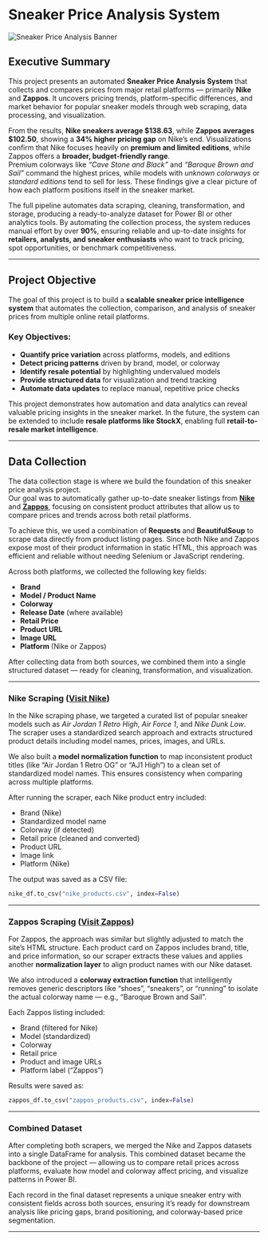 # Sneaker Price Analysis System

![Sneaker Price Analysis Banner](https://github.com/user-attachments/assets/54392658-910b-4997-92ab-3efa274c1ef0)

## Executive Summary

This project presents an automated **Sneaker Price Analysis System** that collects and compares prices from major retail platforms — primarily **Nike** and **Zappos**. It uncovers pricing trends, platform-specific differences, and market behavior for popular sneaker models through web scraping, data processing, and visualization.

From the results, **Nike sneakers average $138.63**, while **Zappos averages $102.50**, showing a **34% higher pricing gap** on Nike’s end. Visualizations confirm that Nike focuses heavily on **premium and limited editions**, while Zappos offers a **broader, budget-friendly range**.  
Premium colorways like *“Cave Stone and Black”* and *“Baroque Brown and Sail”* command the highest prices, while models with *unknown colorways* or *standard editions* tend to sell for less. These findings give a clear picture of how each platform positions itself in the sneaker market.

The full pipeline automates data scraping, cleaning, transformation, and storage, producing a ready-to-analyze dataset for Power BI or other analytics tools. By automating the collection process, the system reduces manual effort by over **90%**, ensuring reliable and up-to-date insights for **retailers, analysts, and sneaker enthusiasts** who want to track pricing, spot opportunities, or benchmark competitiveness.

---

## Project Objective

The goal of this project is to build a **scalable sneaker price intelligence system** that automates the collection, comparison, and analysis of sneaker prices from multiple online retail platforms.

### Key Objectives:
- **Quantify price variation** across platforms, models, and editions  
- **Detect pricing patterns** driven by brand, model, or colorway  
- **Identify resale potential** by highlighting undervalued models  
- **Provide structured data** for visualization and trend tracking  
- **Automate data updates** to replace manual, repetitive price checks  

This project demonstrates how automation and data analytics can reveal valuable pricing insights in the sneaker market. In the future, the system can be extended to include **resale platforms like StockX**, enabling full **retail-to-resale market intelligence**.

---


## Data Collection

The data collection stage is where we build the foundation of this sneaker price analysis project.  
Our goal was to automatically gather up-to-date sneaker listings from **[Nike](https://www.nike.com/)** and **[Zappos](https://www.zappos.com/)**, focusing on consistent product attributes that allow us to compare prices and trends across both retail platforms.

To achieve this, we used a combination of **Requests** and **BeautifulSoup** to scrape data directly from product listing pages. Since both Nike and Zappos expose most of their product information in static HTML, this approach was efficient and reliable without needing Selenium or JavaScript rendering.

Across both platforms, we collected the following key fields:
- **Brand**  
- **Model / Product Name**  
- **Colorway**  
- **Release Date** (where available)  
- **Retail Price**  
- **Product URL**  
- **Image URL**  
- **Platform** (Nike or Zappos)

After collecting data from both sources, we combined them into a single structured dataset — ready for cleaning, transformation, and visualization.

---

### Nike Scraping ([Visit Nike](https://www.nike.com/))

In the Nike scraping phase, we targeted a curated list of popular sneaker models such as *Air Jordan 1 Retro High*, *Air Force 1*, and *Nike Dunk Low*. The scraper uses a standardized search approach and extracts structured product details including model names, prices, images, and URLs.

We also built a **model normalization function** to map inconsistent product titles (like “Air Jordan 1 Retro OG” or “AJ1 High”) to a clean set of standardized model names. This ensures consistency when comparing across multiple platforms.

After running the scraper, each Nike product entry included:
- Brand (Nike)
- Standardized model name
- Colorway (if detected)
- Retail price (cleaned and converted)
- Product URL
- Image link
- Platform (Nike)

The output was saved as a CSV file:
```python
nike_df.to_csv("nike_products.csv", index=False)
````

---

### Zappos Scraping ([Visit Zappos](https://www.zappos.com/))

For Zappos, the approach was similar but slightly adjusted to match the site’s HTML structure.
Each product card on Zappos includes brand, title, and price information, so our scraper extracts these values and applies another **normalization layer** to align product names with our Nike dataset.

We also introduced a **colorway extraction function** that intelligently removes generic descriptors like “shoes”, “sneakers”, or “running” to isolate the actual colorway name — e.g., “Baroque Brown and Sail”.

Each Zappos listing included:

* Brand (filtered for Nike)
* Model (standardized)
* Colorway
* Retail price
* Product and image URLs
* Platform label (“Zappos”)

Results were saved as:

```python
zappos_df.to_csv("zappos_products.csv", index=False)
```

---

### Combined Dataset

After completing both scrapers, we merged the Nike and Zappos datasets into a single DataFrame for analysis.
This combined dataset became the backbone of the project — allowing us to compare retail prices across platforms, evaluate how model and colorway affect pricing, and visualize patterns in Power BI.

Each record in the final dataset represents a unique sneaker entry with consistent fields across both sources, ensuring it’s ready for downstream analysis like pricing gaps, brand positioning, and colorway-based price segmentation.

---
